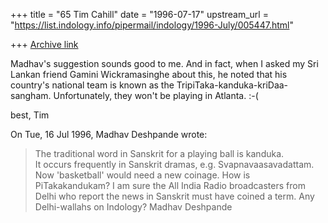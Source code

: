 +++
title = "65 Tim Cahill"
date = "1996-07-17"
upstream_url = "https://list.indology.info/pipermail/indology/1996-July/005447.html"

+++
[Archive link](https://list.indology.info/pipermail/indology/1996-July/005447.html)



Madhav's suggestion sounds good to me. And in fact, when I asked my Sri 
Lankan friend Gamini Wickramasinghe about this, he noted that his 
country's national team is known as the TripiTaka-kanduka-kriDaa-sangham. 
Unfortunately, they won't be playing in Atlanta.  :-(

best, Tim

On Tue, 16 Jul 1996, Madhav Deshpande wrote:

> 	The traditional word in Sanskrit for a playing ball is kanduka.  
> It occurs frequently in Sanskrit dramas, e.g. Svapnavaasavadattam.  Now 
> 'basketball' would need a new coinage.  How is PiTakakandukam? I am sure 
> the All India Radio broadcasters from Delhi who report the news in 
> Sanskrit must have coined a term.  Any Delhi-wallahs on Indology?
> 	Madhav Deshpande 





